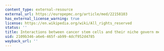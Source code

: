 ```yaml
---
content_type: external-resource
external_url: https://europepmc.org/article/med/22158103
has_external_license_warning: true
license: https://en.wikipedia.org/wiki/All_rights_reserved
status: ''
title: Interactions between cancer stem cells and their niche govern metastatic colonization
uid: 2109b346-a6e6-465f-ab99-4dcf952d4785
wayback_url: ''
---
```

